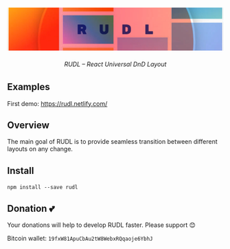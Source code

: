 <p align="center">
  <a href="https://rudl.netlify.com/"><img src="/img/cover-cut.png" /></a>
  <h6 align="center">RUDL – React Universal DnD Layout</h6>
</p>

## Examples

First demo: https://rudl.netlify.com/

## Overview

The main goal of RUDL is to provide seamless transition between different layouts on any change.

## Install

```shell
npm install --save rudl
```

## Donation :two_hearts:

Your donations will help to develop RUDL faster. Please support :blush:

Bitcoin wallet: `19fxW81ApuCbAu2tW8WebxRQqaoje6YbhJ`

